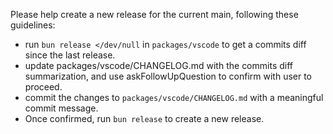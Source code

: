 Please help create a new release for the current main, following these guidelines:
- run `bun release </dev/null` in `packages/vscode` to get a commits diff since the last release.
- update packages/vscode/CHANGELOG.md with the commits diff summarization, and use askFollowUpQuestion to confirm with user to proceed.
- commit the changes to `packages/vscode/CHANGELOG.md` with a meaningful commit message.
- Once confirmed, run `bun release` to create a new release.